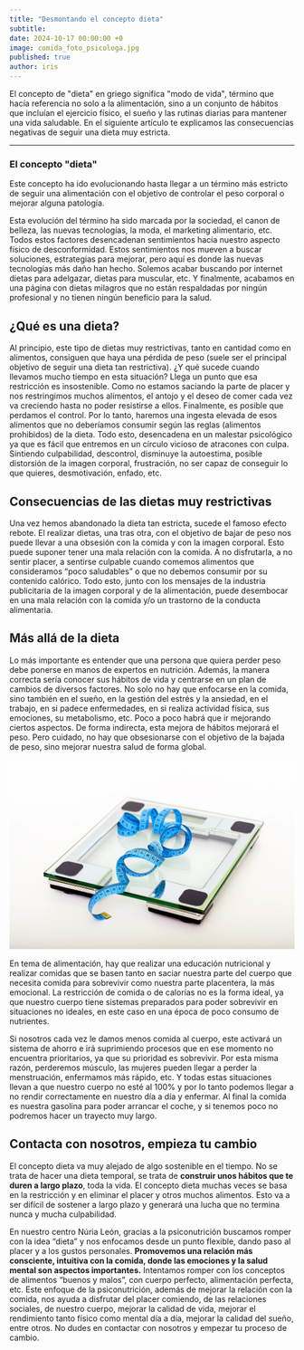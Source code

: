 ```yaml
---
title: "Desmontando el concepto dieta"
subtitle: 
date: 2024-10-17 00:00:00 +0
image: comida_foto_psicologa.jpg
published: true
author: iris
---
```


El concepto de "dieta" en griego significa "modo de vida", término que hacía referencia no solo a la alimentación, sino a un conjunto de hábitos que incluían el ejercicio físico, el sueño y las rutinas diarias para mantener una vida saludable. En el siguiente artículo te explicamos las consecuencias negativas de seguir una dieta muy estricta.

---

### El concepto "dieta"

Este concepto ha ido evolucionando hasta llegar a un término más estricto de seguir una alimentación con el objetivo de controlar el peso corporal o mejorar alguna patología.

Esta evolución del término ha sido marcada por la sociedad, el canon de belleza, las nuevas tecnologías, la moda, el marketing alimentario, etc. Todos estos factores desencadenan sentimientos hacia nuestro aspecto físico de desconformidad. Estos sentimientos nos mueven a buscar soluciones, estrategias para mejorar, pero aquí es donde las nuevas tecnologías más daño han hecho. Solemos acabar buscando por internet dietas para adelgazar, dietas para muscular, etc. Y finalmente, acabamos en una página con dietas milagros que no están respaldadas por ningún profesional y no tienen ningún beneficio para la salud. 

## ¿Qué es una dieta?

Al principio, este tipo de dietas muy restrictivas, tanto en cantidad como en alimentos, consiguen que haya una pérdida de peso (suele ser el principal objetivo de seguir una dieta tan restrictiva). ¿Y qué sucede cuando llevamos mucho tiempo en esta situación? Llega un punto que esa restricción es insostenible. Como no estamos saciando la parte de placer y nos restringimos muchos alimentos, el antojo y el deseo de comer cada vez va creciendo hasta no poder resistirse a ellos. Finalmente, es posible que perdamos el control. Por lo tanto, haremos una ingesta elevada de esos alimentos que no deberíamos consumir según las reglas (alimentos prohibidos) de la dieta. Todo esto, desencadena en un malestar psicológico ya que es fácil que entremos en un círculo vicioso de atracones con culpa. Sintiendo culpabilidad, descontrol, disminuye la autoestima, posible distorsión de la imagen corporal, frustración, no ser capaz de conseguir lo que quieres, desmotivación, enfado, etc. 

## Consecuencias de las dietas muy restrictivas

Una vez hemos abandonado la dieta tan estricta, sucede el famoso efecto rebote. El realizar dietas, una tras otra, con el objetivo de bajar de peso nos puede llevar a una obsesión con la comida y con la imagen corporal. Esto puede suponer tener una mala relación con la comida. A no disfrutarla, a no sentir placer, a sentirse culpable cuando comemos alimentos que consideramos “poco saludables” o que no debemos consumir por su contenido calórico. Todo esto, junto con los mensajes de la industria publicitaria de la imagen corporal y de la alimentación, puede desembocar en una mala relación con la comida y/o un trastorno de la conducta alimentaria. 

## Más allá de la dieta

Lo más importante es entender que una persona que quiera perder peso debe ponerse en manos de expertos en nutrición. Además, la manera correcta sería conocer sus hábitos de vida y centrarse en un plan de cambios de diversos factores. No solo no hay que enfocarse en la comida, sino también en el sueño, en la gestión del estrés y la ansiedad, en el trabajo, en si padece enfermedades, en si realiza actividad física, sus  emociones, su metabolismo, etc. Poco a poco habrá que ir mejorando ciertos aspectos. De forma indirecta, esta mejora de hábitos mejorará el peso. Pero cuidado, no hay que obsesionarse con el objetivo de la bajada de peso, sino mejorar nuestra salud de forma global. 

![Alimentación](perder_peso_psico.jpg)

En tema de alimentación, hay que realizar una educación nutricional y realizar comidas que se basen tanto en saciar nuestra parte del cuerpo que necesita comida para sobrevivir como nuestra parte placentera, la más emocional. La restricción de comida o de calorías no es la forma ideal, ya que nuestro cuerpo tiene sistemas preparados para poder sobrevivir en situaciones no ideales, en este caso en una época de poco consumo de nutrientes. 

Si nosotros cada vez le damos menos comida al cuerpo, este activará un sistema de ahorro e irá suprimiendo procesos que en ese momento no encuentra prioritarios, ya que su prioridad es sobrevivir. Por esta misma razón, perderemos músculo, las mujeres pueden llegar a perder la menstruación, enfermamos más rápido, etc. Y todas estas situaciones llevan a que nuestro cuerpo no esté al 100% y por lo tanto podemos llegar a no rendir correctamente en nuestro día a día y enfermar. Al final la comida es nuestra gasolina para poder arrancar el coche, y si tenemos poco no podremos hacer un trayecto muy largo. 

## Contacta con nosotros, empieza tu cambio

El concepto dieta va muy alejado de algo sostenible en el tiempo. No se trata de hacer una dieta temporal, se trata de **construir unos hábitos que te duren a largo plazo**, toda la vida. El concepto dieta muchas veces se basa en la restricción y en eliminar el placer y otros muchos alimentos. Esto va a ser difícil de sostener a largo plazo y generará una lucha que no termina nunca y mucha culpabilidad.
 
 
En nuestro centro Núria León, gracias a la psiconutrición buscamos romper con la idea “dieta” y nos enfocamos desde un punto flexible, dando paso al placer y a los gustos personales. **Promovemos una relación más consciente, intuitiva con la comida, donde las emociones y la salud mental son aspectos importantes.** Intentamos romper con los conceptos de alimentos “buenos y malos”, con cuerpo perfecto, alimentación perfecta, etc. Este enfoque de la psiconutrición, además de mejorar la relación con la comida, nos ayuda a disfrutar del placer comiendo, de las relaciones sociales, de nuestro cuerpo, mejorar la calidad de vida, mejorar el rendimiento tanto físico como mental día a día, mejorar la calidad del sueño, entre otros. No dudes en contactar con nosotros y empezar tu proceso de cambio.
